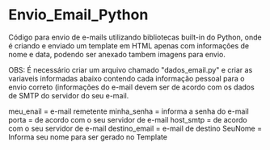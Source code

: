 # Envio_Email_Python

Código para envio de e-mails utilizando bibliotecas built-in do Python, onde é criando e enviado um template em HTML apenas com informações de nome e data, podendo ser anexado tambem imagens para envio.

OBS: É necessário criar um arquivo chamado "dados_email.py" e criar as variaveis informadas abaixo contendo cada informação pessoal para o envio correto (informações do e-mail devem ser de acordo com os dados de SMTP do servidor do seu e-mail.

meu_enail = e-mail remetente
minha_senha = informa a senha do e-mail
porta = de acordo com o seu servidor de e-mail
host_smtp = de acordo com o seu servidor de e-mail
destino_email = e-mail de destino
SeuNome = Informa seu nome para ser gerado no Template
